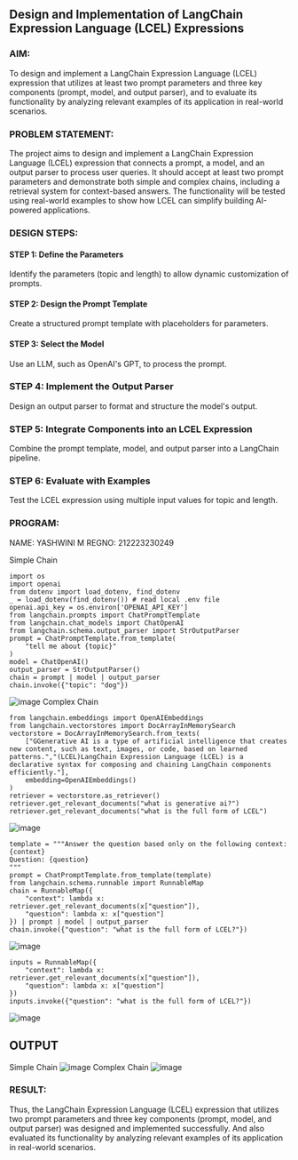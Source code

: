 ## Design and Implementation of LangChain Expression Language (LCEL) Expressions

### AIM:
To design and implement a LangChain Expression Language (LCEL) expression that utilizes at least two prompt parameters and three key components (prompt, model, and output parser), and to evaluate its functionality by analyzing relevant examples of its application in real-world scenarios.

### PROBLEM STATEMENT:
The project aims to design and implement a LangChain Expression Language (LCEL) expression that connects a prompt, a model, and an output parser to process user queries. It should accept at least two prompt parameters and demonstrate both simple and complex chains, including a retrieval system for context-based answers. The functionality will be tested using real-world examples to show how LCEL can simplify building AI-powered applications.

### DESIGN STEPS:

#### STEP 1: Define the Parameters
Identify the parameters (topic and length) to allow dynamic customization of prompts.
#### STEP 2: Design the Prompt Template
Create a structured prompt template with placeholders for parameters.
#### STEP 3: Select the Model
Use an LLM, such as OpenAI's GPT, to process the prompt.
### STEP 4: Implement the Output Parser
Design an output parser to format and structure the model's output.
### STEP 5: Integrate Components into an LCEL Expression
Combine the prompt template, model, and output parser into a LangChain pipeline.
### STEP 6: Evaluate with Examples
Test the LCEL expression using multiple input values for topic and length.
### PROGRAM:
NAME: YASHWINI M
REGNO: 212223230249

Simple Chain
```
import os
import openai
from dotenv import load_dotenv, find_dotenv
_ = load_dotenv(find_dotenv()) # read local .env file
openai.api_key = os.environ['OPENAI_API_KEY']
from langchain.prompts import ChatPromptTemplate
from langchain.chat_models import ChatOpenAI
from langchain.schema.output_parser import StrOutputParser
prompt = ChatPromptTemplate.from_template(
    "tell me about {topic}"
)
model = ChatOpenAI()
output_parser = StrOutputParser()
chain = prompt | model | output_parser
chain.invoke({"topic": "dog"})
```
![image](https://github.com/user-attachments/assets/4e1b72e5-db1f-457b-9c31-cfb81983a9dd)
Complex Chain
```
from langchain.embeddings import OpenAIEmbeddings
from langchain.vectorstores import DocArrayInMemorySearch   
vectorstore = DocArrayInMemorySearch.from_texts(
    ["GGenerative AI is a type of artificial intelligence that creates new content, such as text, images, or code, based on learned patterns.","(LCEL)LangChain Expression Language (LCEL) is a declarative syntax for composing and chaining LangChain components efficiently."],
    embedding=OpenAIEmbeddings()
)
retriever = vectorstore.as_retriever()
retriever.get_relevant_documents("what is generative ai?")
retriever.get_relevant_documents("what is the full form of LCEL")
```
![image](https://github.com/user-attachments/assets/d5f47ce7-f46f-4486-9794-19431e80ad5b)
```
template = """Answer the question based only on the following context:
{context}
Question: {question}
"""
prompt = ChatPromptTemplate.from_template(template)
from langchain.schema.runnable import RunnableMap
chain = RunnableMap({
    "context": lambda x: retriever.get_relevant_documents(x["question"]),
    "question": lambda x: x["question"]
}) | prompt | model | output_parser
chain.invoke({"question": "what is the full form of LCEL?"})
```
![image](https://github.com/user-attachments/assets/e52798ab-b3c0-450b-987b-b9ed25805844)
```
inputs = RunnableMap({
    "context": lambda x: retriever.get_relevant_documents(x["question"]),
    "question": lambda x: x["question"]
})
inputs.invoke({"question": "what is the full form of LCEL?"})
```
![image](https://github.com/user-attachments/assets/a74d6c8d-b3bd-4b53-8f7d-d135729bb31a)

## OUTPUT
Simple Chain 
![image](https://github.com/user-attachments/assets/3dbc3625-2dd7-4e4a-bf0f-f0e54b2cb2f8)
Complex Chain
![image](https://github.com/user-attachments/assets/399ab412-d77a-475d-98dd-0ff7d7e34f0c)

### RESULT:
Thus, the LangChain Expression Language (LCEL) expression that utilizes two prompt parameters and three key components (prompt, model, and output parser) was designed and implemented successfully. And also evaluated its functionality by analyzing relevant examples of its application in real-world scenarios.

